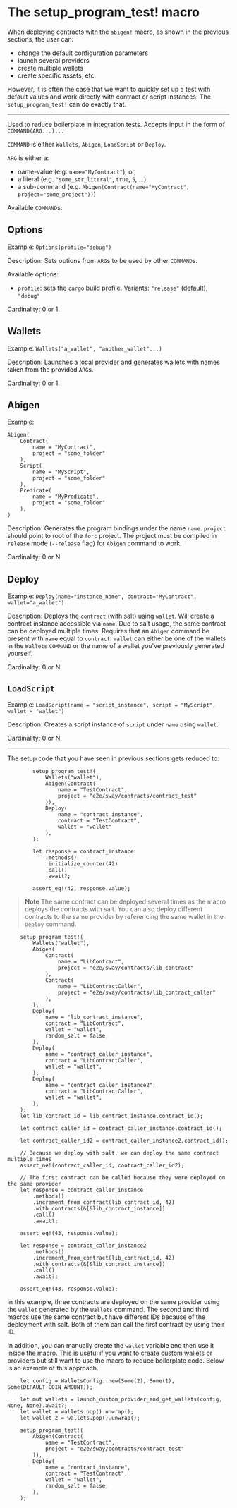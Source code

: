 # The setup_program_test! macro

When deploying contracts with the `abigen!` macro, as shown in the previous sections, the user can:

- change the default configuration parameters
- launch several providers
- create multiple wallets
- create specific assets, etc.

However, it is often the case that we want to quickly set up a test with default values and work directly with contract or script instances. The `setup_program_test!` can do exactly that.

---

Used to reduce boilerplate in integration tests. Accepts input in the form
of `COMMAND(ARG...)...`

`COMMAND` is either `Wallets`, `Abigen`, `LoadScript` or `Deploy`.

`ARG` is either a:

- name-value (e.g. `name="MyContract"`), or,
- a literal (e.g. `"some_str_literal"`, `true`, `5`, ...)
- a sub-command (e.g. `Abigen(Contract(name="MyContract", project="some_project"))`)

Available `COMMAND`s:

## Options

Example: `Options(profile="debug")`

Description: Sets options from `ARG`s to be used by other `COMMAND`s.

Available options:

- `profile`: sets the `cargo` build profile. Variants: `"release"` (default),  `"debug"`

Cardinality: 0 or 1.

## Wallets

Example: `Wallets("a_wallet", "another_wallet"...)`

Description: Launches a local provider and generates wallets with names taken from the provided `ARG`s.

Cardinality: 0 or 1.

## Abigen

Example:

```rust,ignore
Abigen(
    Contract(
        name = "MyContract",
        project = "some_folder"
    ),
    Script(
        name = "MyScript",
        project = "some_folder"
    ),
    Predicate(
        name = "MyPredicate",
        project = "some_folder"
    ),
)
```

Description: Generates the program bindings under the name `name`. `project` should point to root of the `forc` project. The project must be compiled in `release` mode (`--release` flag) for `Abigen` command to work.

Cardinality: 0 or N.

## Deploy

Example: `Deploy(name="instance_name", contract="MyContract", wallet="a_wallet")`

Description: Deploys the `contract` (with salt) using `wallet`. Will create a contract instance accessible via `name`. Due to salt usage, the same contract can be deployed multiple times. Requires that an `Abigen` command be present with `name` equal to `contract`. `wallet` can either be one of the wallets in the `Wallets` `COMMAND` or the name of a wallet you've previously generated yourself.

Cardinality: 0 or N.

## `LoadScript`

Example: `LoadScript(name = "script_instance", script = "MyScript", wallet = "wallet")`

Description: Creates a script instance of `script` under `name` using `wallet`.

Cardinality: 0 or N.

---

The setup code that you have seen in previous sections gets reduced to:

```rust,ignore
        setup_program_test!(
            Wallets("wallet"),
            Abigen(Contract(
                name = "TestContract",
                project = "e2e/sway/contracts/contract_test"
            )),
            Deploy(
                name = "contract_instance",
                contract = "TestContract",
                wallet = "wallet"
            ),
        );

        let response = contract_instance
            .methods()
            .initialize_counter(42)
            .call()
            .await?;

        assert_eq!(42, response.value);
```

> **Note** The same contract can be deployed several times as the macro deploys the contracts with salt. You can also deploy different contracts to the same provider by referencing the same wallet in the `Deploy` command.

```rust,ignore
    setup_program_test!(
        Wallets("wallet"),
        Abigen(
            Contract(
                name = "LibContract",
                project = "e2e/sway/contracts/lib_contract"
            ),
            Contract(
                name = "LibContractCaller",
                project = "e2e/sway/contracts/lib_contract_caller"
            ),
        ),
        Deploy(
            name = "lib_contract_instance",
            contract = "LibContract",
            wallet = "wallet",
            random_salt = false,
        ),
        Deploy(
            name = "contract_caller_instance",
            contract = "LibContractCaller",
            wallet = "wallet",
        ),
        Deploy(
            name = "contract_caller_instance2",
            contract = "LibContractCaller",
            wallet = "wallet",
        ),
    );
    let lib_contract_id = lib_contract_instance.contract_id();

    let contract_caller_id = contract_caller_instance.contract_id();

    let contract_caller_id2 = contract_caller_instance2.contract_id();

    // Because we deploy with salt, we can deploy the same contract multiple times
    assert_ne!(contract_caller_id, contract_caller_id2);

    // The first contract can be called because they were deployed on the same provider
    let response = contract_caller_instance
        .methods()
        .increment_from_contract(lib_contract_id, 42)
        .with_contracts(&[&lib_contract_instance])
        .call()
        .await?;

    assert_eq!(43, response.value);

    let response = contract_caller_instance2
        .methods()
        .increment_from_contract(lib_contract_id, 42)
        .with_contracts(&[&lib_contract_instance])
        .call()
        .await?;

    assert_eq!(43, response.value);
```

In this example, three contracts are deployed on the same provider using the `wallet` generated by the `Wallets` command. The second and third macros use the same contract but have different IDs because of the deployment with salt. Both of them can call the first contract by using their ID.

In addition, you can manually create the `wallet` variable and then use it inside the macro. This is useful if you want to create custom wallets or providers but still want to use the macro to reduce boilerplate code. Below is an example of this approach.

```rust,ignore
    let config = WalletsConfig::new(Some(2), Some(1), Some(DEFAULT_COIN_AMOUNT));

    let mut wallets = launch_custom_provider_and_get_wallets(config, None, None).await?;
    let wallet = wallets.pop().unwrap();
    let wallet_2 = wallets.pop().unwrap();

    setup_program_test!(
        Abigen(Contract(
            name = "TestContract",
            project = "e2e/sway/contracts/contract_test"
        )),
        Deploy(
            name = "contract_instance",
            contract = "TestContract",
            wallet = "wallet",
            random_salt = false,
        ),
    );
```

